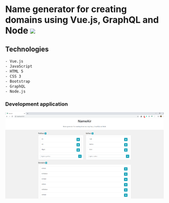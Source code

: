 # Name generator for creating domains using Vue.js, GraphQL and Node ![](https://github.com/FelipeFontouraBr/WordCombination-Project/blob/master/public/favicon.ico)

## Technologies
```
- Vue.js
- JavaScript
- HTML 5
- CSS 3
- Bootstrap
- GraphQL
- Node.js

```

### Development application

![img-01](https://github.com/FelipeFontouraBr/WordCombination-Project/blob/master/img/img-01.png)


